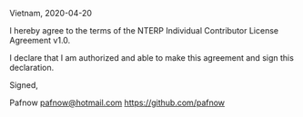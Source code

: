 Vietnam, 2020-04-20

I hereby agree to the terms of the NTERP Individual Contributor License
Agreement v1.0.

I declare that I am authorized and able to make this agreement and sign this
declaration.

Signed,

Pafnow pafnow@hotmail.com https://github.com/pafnow
